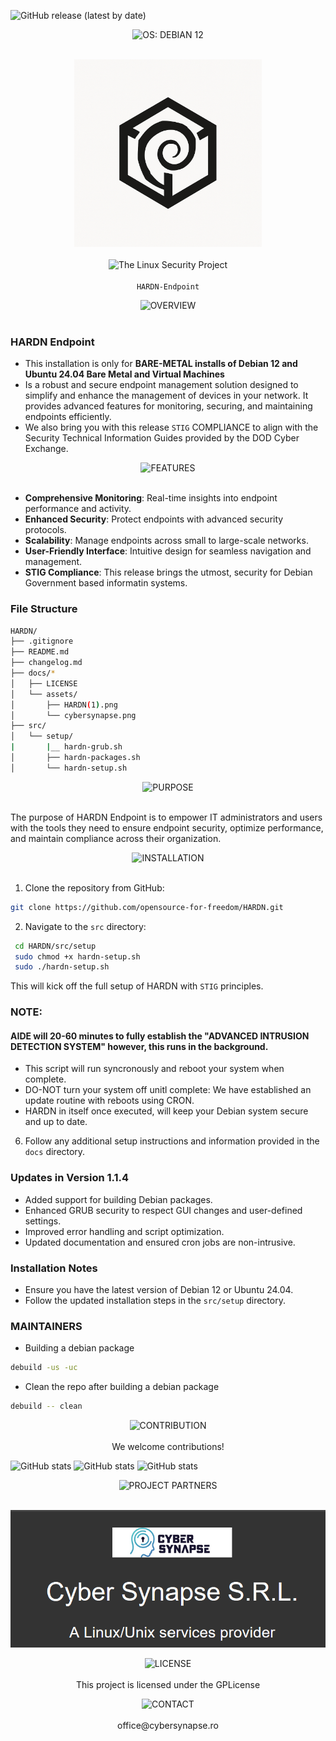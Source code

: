 ![GitHub release (latest by date)](https://img.shields.io/github/v/release/OpenSource-For-Freedom/HARDN?include_prereleases)


<p align="center">
  <img src="https://img.shields.io/badge/OS: DEBIAN 12-red?style=for-the-badge&labelColor=grey" alt="OS: DEBIAN 12"><br><br>
</p>

<p align="center">
  <img src="docs/assets/HARDN(1).png" alt="HARDN Logo" width="300px" /><br><br>
  <img src="https://img.shields.io/badge/The_Linux_Security_Project-red?style=for-the-badge&labelColor=black" alt="The Linux Security Project"><br><br>
  <code>HARDN-Endpoint</code>
</p>



<p align="center">
  <img src="https://img.shields.io/badge/OVERVIEW-white?style=for-the-badge&labelColor=black" alt="OVERVIEW"><br><br>
</p>


### HARDN Endpoint
- This installation is only for **BARE-METAL installs of Debian 12 and Ubuntu 24.04 Bare Metal and Virtual Machines**
-  Is a robust and secure endpoint management solution designed to simplify and enhance the management of devices in your network. It provides advanced features for monitoring, securing, and maintaining endpoints efficiently.
- We also bring you with this release `STIG` COMPLIANCE to align with the Security Technical Information Guides provided by the DOD Cyber Exchange.

<p align="center">
  <img src="https://img.shields.io/badge/FEATURES-white?style=for-the-badge&labelColor=black" alt="FEATURES"><br><br>
</p>

- **Comprehensive Monitoring**: Real-time insights into endpoint performance and activity.
- **Enhanced Security**: Protect endpoints with advanced security protocols.
- **Scalability**: Manage endpoints across small to large-scale networks.
- **User-Friendly Interface**: Intuitive design for seamless navigation and management.
- **STIG Compliance**: This release brings the utmost, security for Debian Government based informatin systems. 

### File Structure


```bash
HARDN/
├── .gitignore
├── README.md
├── changelog.md
├── docs/*
│   ├── LICENSE
│   └── assets/
│       ├── HARDN(1).png
│       └── cybersynapse.png
├── src/
│   └── setup/
|       |__ hardn-grub.sh
│       ├── hardn-packages.sh
│       └── hardn-setup.sh
```

</p>


<p align="center">
  <img src="https://img.shields.io/badge/PURPOSE-white?style=for-the-badge&labelColor=black" alt="PURPOSE"><br><br>
</p>

The purpose of HARDN Endpoint is to empower IT administrators and users with the tools they need to ensure endpoint security, optimize performance, and maintain compliance across their organization.

<p align="center">
  <img src="https://img.shields.io/badge/INSTALLATION-white?style=for-the-badge&labelColor=black" alt="INSTALLATION"><br><br>
</p>


1. Clone the repository from GitHub:
  ```bash
  git clone https://github.com/opensource-for-freedom/HARDN.git
  ```
2. Navigate to the `src` directory:
 ```bash
  cd HARDN/src/setup
  sudo chmod +x hardn-setup.sh
  sudo ./hardn-setup.sh

  ```
  This will kick off the full setup of HARDN with `STIG` principles. 
  ### NOTE: 

  
  #### AIDE will 20-60 minutes to fully establish the "ADVANCED INTRUSION DETECTION SYSTEM" however, this runs in the background. 
  - This script will run syncronously and reboot your system when complete. 
  - DO-NOT turn your system off unitl complete: We have established an update routine with reboots using CRON. 
  - HARDN in itself once executed, will keep your Debian system secure and up to date. 

6. Follow any additional setup instructions and information provided in the `docs` directory.
</p>

### Updates in Version 1.1.4
- Added support for building Debian packages.
- Enhanced GRUB security to respect GUI changes and user-defined settings.
- Improved error handling and script optimization.
- Updated documentation and ensured cron jobs are non-intrusive.

### Installation Notes
- Ensure you have the latest version of Debian 12 or Ubuntu 24.04.
- Follow the updated installation steps in the `src/setup` directory.

### MAINTAINERS

* Building a debian package
```bash
debuild -us -uc
```
* Clean the repo after building a debian package
```bash
debuild -- clean
```

<p align="center">
  <img src="https://img.shields.io/badge/CONTRIBUTION-white?style=for-the-badge&labelColor=black" alt="CONTRIBUTION"><br><br>
We welcome contributions! 

![GitHub stats](https://github-readme-stats.vercel.app/api?username=opensource-for-freedom&show_icons=true&theme=dark)
![GitHub stats](https://github-readme-stats.vercel.app/api?username=AnonVortex&show_icons=true&theme=dark)
![GitHub stats](https://github-readme-stats.vercel.app/api?username=LinuxUser255&show_icons=true&theme=dark)

</p>

<p align="center">
  <img src="https://img.shields.io/badge/PROJECT PARTNERS-white?style=for-the-badge&labelColor=black" alt="PROJECT PARTNERS"><br><br>
</p>


<p align="center">
  <img src="docs/assets/cybersynapse.png" alt="cybersynapse Logo" />
</p>



<p align="center">
  <img src="https://img.shields.io/badge/LICENSE-white?style=for-the-badge&labelColor=black" alt="LICENSE"><br><br>
This project is licensed under the GPLicense
  
</p>


<p align="center">
  <img src="https://img.shields.io/badge/CONTACT-white?style=for-the-badge&labelColor=black" alt="CONTACT"><br><br>
office@cybersynapse.ro
</p>



